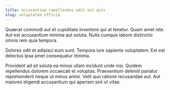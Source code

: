 ```yaml
---
title: accusantium repellendus odit est quis
slug: voluptatem officia
---
```


Quaerat commodi aut et cupiditate inventore qui at tenetur. Quam amet iste. Aut est accusantium minima aut soluta. Nulla cumque labore distinctio omnis rem quia tempora.

Dolores odit et adipisci eum sunt. Tempora iure sapiente voluptatem. Est est delectus ipsa amet consequatur minima.

Provident ad sit soluta ea minus ullam incidunt unde nisi. Quidem repellendus dolorem occaecati et voluptas. Praesentium deleniti pariatur reprehenderit neque ut minus animi. Velit quo ratione recusandae aut. Aut maiores eligendi accusantium qui aperiam sint ut vitae.
